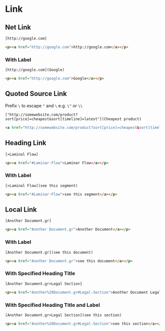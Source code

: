 # Link

## Net Link
```gularen
[http://google.com]
```
```html
<p><a href="http://google.com">http://google.com</a></p>
```

### With Label
```gularen
[http://google.com](Google)
```
```html
<p><a href="http://google.com">Google</a></p>
```

## Quoted Source Link
Prefix `\` to escape `"` and `\` e.g. `\"` or `\\`
```gularen
["http://somewebsite.com/product?sort[price]=cheapest&sort[timeline]=latest"](Cheapest product)
```
```html
<a href="http://somewebsite.com/product?sort[price]=cheapest&sort[timeline]=latest">Cheapest product</a>
```

## Heading Link
```gularen
[>Laminal Flow]
```
```html
<p><a href="#Laminar-Flow">Laminar Flow</a></p>
```

### With Label
```gularen
[>Laminal Flow](see this segment)
```
```html
<p><a href="#Laminar-Flow">see this segment</a></p>
```

## Local Link
```gularen
[Another Document.gr]
```
```html
<p><a href="Another Document.gr">Another Document</a></p>
```

### With Label
```gularen
[Another Document.gr](see this document)
```
```html
<p><a href="Another Document.gr">see this document</a></p>
```

### With Specified Heading Title
```gularen
[Another Document.gr>Legal Section]
```
```html
<p><a href="Another%20Document.gr#Legal-Section">Another Document Legal Section</a></p>
```

### With Specified Heading Title and Label
```gularen
[Another Document.gr>Legal Section](see this section)
```
```html
<p><a href="Another%20Document.gr#Legal-Section">see this section</a></p>
```

